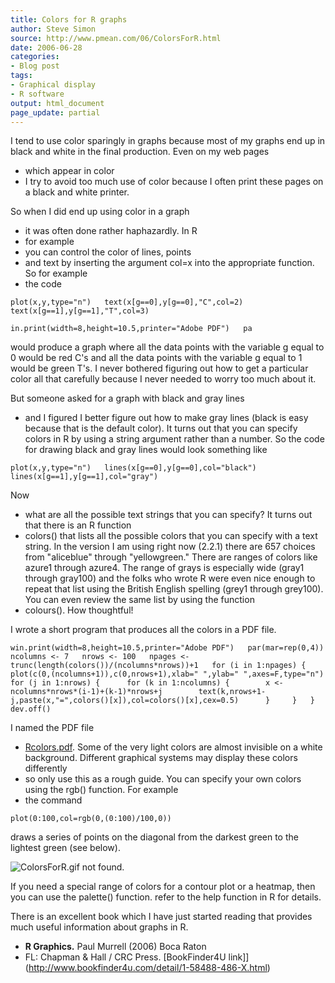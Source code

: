 ```yaml
---
title: Colors for R graphs
author: Steve Simon
source: http://www.pmean.com/06/ColorsForR.html
date: 2006-06-28
categories:
- Blog post
tags:
- Graphical display
- R software
output: html_document
page_update: partial
---
```


I tend to use color sparingly in graphs because most of my graphs end up
in black and white in the final production. Even on my web pages
- which
appear in color
- I try to avoid too much use of color because I often
print these pages on a black and white printer.

So when I did end up using color in a graph
- it was often done rather
haphazardly. In R
- for example
- you can control the color of lines,
points
- and text by inserting the argument col=x into the appropriate
function. So for example
- the code

`plot(x,y,type="n")   text(x[g==0],y[g==0],"C",col=2)   text(x[g==1],y[g==1],"T",col=3)`

`in.print(width=8,height=10.5,printer="Adobe PDF")   pa`

would produce a graph where all the data points with the variable g
equal to 0 would be red C's and all the data points with the variable g
equal to 1 would be green T's. I never bothered figuring out how to get
a particular color all that carefully because I never needed to worry
too much about it.

But someone asked for a graph with black and gray lines
- and I figured I
better figure out how to make gray lines (black is easy because that is
the default color). It turns out that you can specify colors in R by
using a string argument rather than a number. So the code for drawing
black and gray lines would look something like

`plot(x,y,type="n")   lines(x[g==0],y[g==0],col="black")   lines(x[g==1],y[g==1],col="gray")`

Now
- what are all the possible text strings that you can specify? It
turns out that there is an R function
- colors() that lists all the
possible colors that you can specify with a text string. In the version
I am using right now (2.2.1) there are 657 choices from "aliceblue"
through "yellowgreen." There are ranges of colors like azure1 through
azure4. The range of grays is especially wide (gray1 through gray100)
and the folks who wrote R were even nice enough to repeat that list
using the British English spelling (grey1 through grey100). You can even
review the same list by using the function
- colours(). How thoughtful!

I wrote a short program that produces all the colors in a PDF file.

`win.print(width=8,height=10.5,printer="Adobe PDF")   par(mar=rep(0,4))   ncolumns <- 7   nrows <- 100   npages <- trunc(length(colors())/(ncolumns*nrows))+1   for (i in 1:npages) {     plot(c(0,(ncolumns+1)),c(0,nrows+1),xlab=" ",ylab=" ",axes=F,type="n")     for (j in 1:nrows) {      for (k in 1:ncolumns) {        x <- ncolumns*nrows*(i-1)+(k-1)*nrows+j        text(k,nrows+1-j,paste(x,"=",colors()[x]),col=colors()[x],cex=0.5)      }     }   }   dev.off()`

I named the PDF file
- [Rcolors.pdf](../weblog/images/Rcolors.pdf). Some
of the very light colors are almost invisible on a white background.
Different graphical systems may display these colors differently
- so
only use this as a rough guide. You can specify your own colors using
the rgb() function. For example
- the command

`plot(0:100,col=rgb(0,(0:100)/100,0))`

draws a series of points on the diagonal from the darkest green to the
lightest green (see below).

![ColorsForR.gif not found.](http://www.pmean.com/new-images/06/ColorsForR01.png)

If you need a special range of colors for a contour plot or a heatmap,
then you can use the palette() function. refer to the help function in R
for details.

There is an excellent book which I have just started reading that
provides much useful information about graphs in R.

-   **R Graphics.** Paul Murrell (2006) Boca Raton
- FL: Chapman & Hall /
    CRC Press. [BookFinder4U
    link]](http://www.bookfinder4u.com/detail/1-58488-486-X.html)
